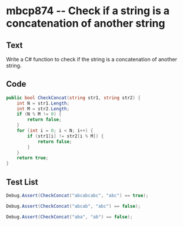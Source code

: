 # mbcp874 -- Check if a string is a concatenation of another string

## Text

Write a C# function to check if the string is a concatenation of another string.

## Code

```csharp
public bool CheckConcat(string str1, string str2) {
    int N = str1.Length;
    int M = str2.Length;
    if (N % M != 0) {
        return false;
    }
    for (int i = 0; i < N; i++) {
        if (str1[i] != str2[i % M]) {
            return false;
        }
    }
    return true;
}
```

## Test List

```csharp
Debug.Assert(CheckConcat("abcabcabc", "abc") == true);
```

```csharp
Debug.Assert(CheckConcat("abcab", "abc") == false);
```

```csharp
Debug.Assert(CheckConcat("aba", "ab") == false);
```
